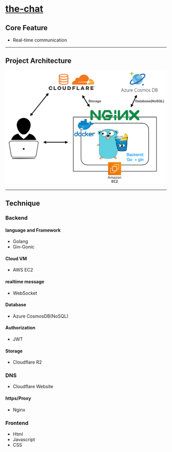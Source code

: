 # [the-chat](https://the-chat.live)

## Core Feature

- Real-time communication

---

## Project Architecture

![](/frontend/img/project_structure.png)

---

## Technique

### Backend

#### language and Framework

- Golang
- Gin-Gonic

#### Cloud VM

- AWS EC2

#### realtime message

- WebSocket

#### Database

- Azure CosmosDB(NoSQL)

#### Authorization

- JWT

#### Storage

- Cloudflare R2

### DNS

- Cloudflare Website

#### https/Proxy

- Nginx

### Frontend

- Html
- Javascript
- CSS
